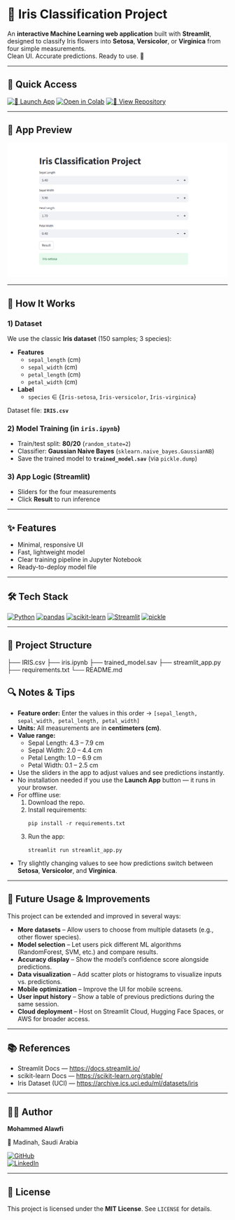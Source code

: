 # 🌸 Iris Classification Project

An **interactive Machine Learning web application** built with **Streamlit**, designed to classify Iris flowers into **Setosa**, **Versicolor**, or **Virginica** from four simple measurements.  
Clean UI. Accurate predictions. Ready to use. 🌱

---

## 🔗 Quick Access

[![🚀 Launch App](https://img.shields.io/badge/Launch_App-Streamlit-brightgreen?style=for-the-badge&logo=streamlit)](https://iris-ml-classification-project.streamlit.app/)
[![Open in Colab](https://img.shields.io/badge/Open%20in-Colab-orange?style=for-the-badge&logo=googlecolab)](https://colab.research.google.com/github/963n/iris/blob/master/iris.ipynb)
[![📂 View Repository](https://img.shields.io/badge/View_on-GitHub-black?style=for-the-badge&logo=github)](https://github.com/963n/iris-classification-project)

---

## 📸 App Preview


![Iris Classification App Screenshot](https://github.com/963n/Iris-Classification-Project/blob/master/ST_UI_TEST.png)

---

## 🧠 How It Works

### 1) Dataset
We use the classic **Iris dataset** (150 samples; 3 species):
- **Features**
  - `sepal_length` (cm)  
  - `sepal_width`  (cm)  
  - `petal_length` (cm)  
  - `petal_width`  (cm)
- **Label**
  - `species` ∈ {`Iris-setosa`, `Iris-versicolor`, `Iris-virginica`}

Dataset file: **`IRIS.csv`**

### 2) Model Training (in `iris.ipynb`)
- Train/test split: **80/20** (`random_state=2`)
- Classifier: **Gaussian Naive Bayes** (`sklearn.naive_bayes.GaussianNB`)
- Save the trained model to **`trained_model.sav`** (via `pickle.dump`)

### 3) App Logic (Streamlit)
- Sliders for the four measurements
- Click **Result** to run inference

---

## ✨ Features

- Minimal, responsive UI
- Fast, lightweight model
- Clear training pipeline in Jupyter Notebook
- Ready-to-deploy model file

---

## 🛠️ Tech Stack

[![Python](https://img.shields.io/badge/Python-3.x-3776AB?logo=python&logoColor=fff)](#)
[![pandas](https://img.shields.io/badge/pandas-Data%20Frames-150458?logo=pandas&logoColor=fff)](#)
[![scikit-learn](https://img.shields.io/badge/scikit--learn-ML-F7931E?logo=scikitlearn&logoColor=fff)](#)
[![Streamlit](https://img.shields.io/badge/Streamlit-App-EA3E5D?logo=streamlit&logoColor=fff)](#)
[![pickle](https://img.shields.io/badge/pickle-Model%20IO-555)](#)

---

## 📂 Project Structure

├── IRIS.csv
├── iris.ipynb
├── trained_model.sav
├── streamlit_app.py
├── requirements.txt
└── README.md

## 🔍 Notes & Tips

- **Feature order:** Enter the values in this order → `[sepal_length, sepal_width, petal_length, petal_width]`
- **Units:** All measurements are in **centimeters (cm)**.
- **Value range:**  
  - Sepal Length: 4.3 – 7.9 cm  
  - Sepal Width: 2.0 – 4.4 cm  
  - Petal Length: 1.0 – 6.9 cm  
  - Petal Width: 0.1 – 2.5 cm  
- Use the sliders in the app to adjust values and see predictions instantly.
- No installation needed if you use the **Launch App** button — it runs in your browser.
- For offline use:  
  1. Download the repo.  
  2. Install requirements:  
     ```
     pip install -r requirements.txt
     ```  
  3. Run the app:  
     ```
     streamlit run streamlit_app.py
     ```
- Try slightly changing values to see how predictions switch between **Setosa**, **Versicolor**, and **Virginica**.

---

## 🚀 Future Usage & Improvements

This project can be extended and improved in several ways:

- **More datasets** – Allow users to choose from multiple datasets (e.g., other flower species).
- **Model selection** – Let users pick different ML algorithms (RandomForest, SVM, etc.) and compare results.
- **Accuracy display** – Show the model’s confidence score alongside predictions.
- **Data visualization** – Add scatter plots or histograms to visualize inputs vs. predictions.
- **Mobile optimization** – Improve the UI for mobile screens.
- **User input history** – Show a table of previous predictions during the same session.
- **Cloud deployment** – Host on Streamlit Cloud, Hugging Face Spaces, or AWS for broader access.

---

## 📚 References

- Streamlit Docs — https://docs.streamlit.io/  
- scikit-learn Docs — https://scikit-learn.org/stable/  
- Iris Dataset (UCI) — https://archive.ics.uci.edu/ml/datasets/iris  

---

## 🧑‍💻 Author

**Mohammed Alawfi**  

📍 Madinah, Saudi Arabia 

[![GitHub](https://img.shields.io/badge/GitHub-Profile-000?logo=github&logoColor=fff)](https://github.com/963n)  
[![LinkedIn](https://img.shields.io/badge/LinkedIn-Connect-0A66C2?logo=linkedin&logoColor=fff)](https://www.linkedin.com/in/mohammed-alawfi-3913a5378?utm_source=share&utm_campaign=share_via&utm_content=profile&utm_medium=ios_app)

---

## 📜 License

This project is licensed under the **MIT License**. See `LICENSE` for details.
